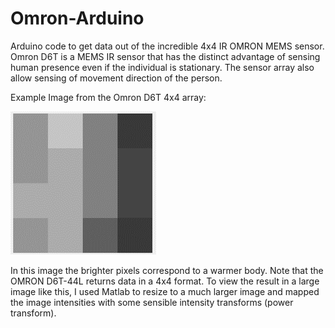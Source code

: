# Omron-Arduino
Arduino code to get data out of the incredible 4x4 IR OMRON MEMS sensor.
Omron D6T is a MEMS IR sensor that has the distinct advantage of sensing human presence even if the individual is stationary. The sensor array also allow sensing of movement direction of the person.

Example Image from the Omron D6T 4x4 array:

![alt tag](ExampleImage.png?raw=true "Image Title")

In this image the brighter pixels correspond to a warmer body. Note that the OMRON D6T-44L returns data in a 4x4 format. To view the result in a large image like this, I used Matlab to resize to a much larger image and mapped the image intensities with some sensible intensity transforms (power transform).
